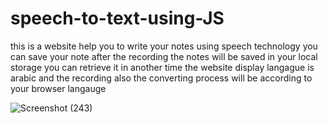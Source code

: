 # speech-to-text-using-JS
this is a website help you to write your notes using speech technology 
you can save your note after the recording 
the notes will be saved in your local storage you can retrieve it in another time
the website display langague is arabic and the recording also the converting process will be according to your browser langauge

![Screenshot (243)](https://user-images.githubusercontent.com/99558019/179369594-e0c557f9-4ef4-411a-8938-803d01b447dd.png)

